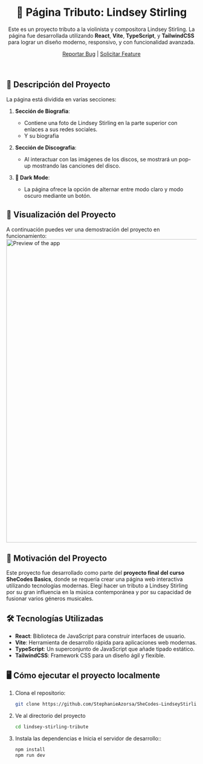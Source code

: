  <!-- PROJECT PRESENTATION -->
<div align="center">

  <h1 align="center">🎻 Página Tributo: Lindsey Stirling</h1>

<text>
Este es un proyecto tributo a la violinista y compositora Lindsey Stirling. 
 La página fue desarrollada utilizando <b>React</b>, <b>Vite</b>, <b>TypeScript</b>, y <b>TailwindCSS</b> 
 para lograr un diseño moderno, responsivo, y con funcionalidad avanzada.

</text>
  <p align="center">
    <a href="https://github.com/StephanieAzorsa/SheCodes-LindseyStirling/issues">Reportar Bug</a>
    |
    <a href="https://github.com/StephanieAzorsa/SheCodes-LindseyStirling/issues">Solicitar Feature</a>
  </p>
</div></br>

## 📜 Descripción del Proyecto

La página está dividida en varias secciones:

1. **Sección de Biografia**: 
   - Contiene una foto de Lindsey Stirling en la parte superior con enlaces a sus redes sociales.
   - Y su biografia

2. **Sección de Discografia**:
   - Al interactuar con las imágenes de los discos, se mostrará un pop-up mostrando las canciones del disco.

3. **🌙 Dark Mode**:
   - La página ofrece la opción de alternar entre modo claro y modo oscuro mediante un botón.


## 🎥 Visualización del Proyecto

A continuación puedes ver una demostración del proyecto en funcionamiento:
<img src="public/images/preview-v1.1.0.gif" alt="Preview of the app" width="800"/>

## 🎯 Motivación del Proyecto

Este proyecto fue desarrollado como parte del **proyecto final del curso SheCodes Basics**, donde se requería crear una página web interactiva utilizando tecnologías modernas. Elegí hacer un tributo a Lindsey Stirling por su gran influencia en la música contemporánea y por su capacidad de fusionar varios géneros musicales.

## 🛠️ Tecnologías Utilizadas

- **React**: Biblioteca de JavaScript para construir interfaces de usuario.
- **Vite**: Herramienta de desarrollo rápida para aplicaciones web modernas.
- **TypeScript**: Un superconjunto de JavaScript que añade tipado estático.
- **TailwindCSS**: Framework CSS para un diseño ágil y flexible.
  
## 🖥️ Cómo ejecutar el proyecto localmente

1. Clona el repositorio:

   ```bash
   git clone https://github.com/StephanieAzorsa/SheCodes-LindseyStirling.git
   ```
2. Ve al directorio del proyecto
   ```bash
   cd lindsey-stirling-tribute
   ```
3. Instala las dependencias e Inicia el servidor de desarrollo::
   ```bash
   npm install
   npm run dev
   ```




   

